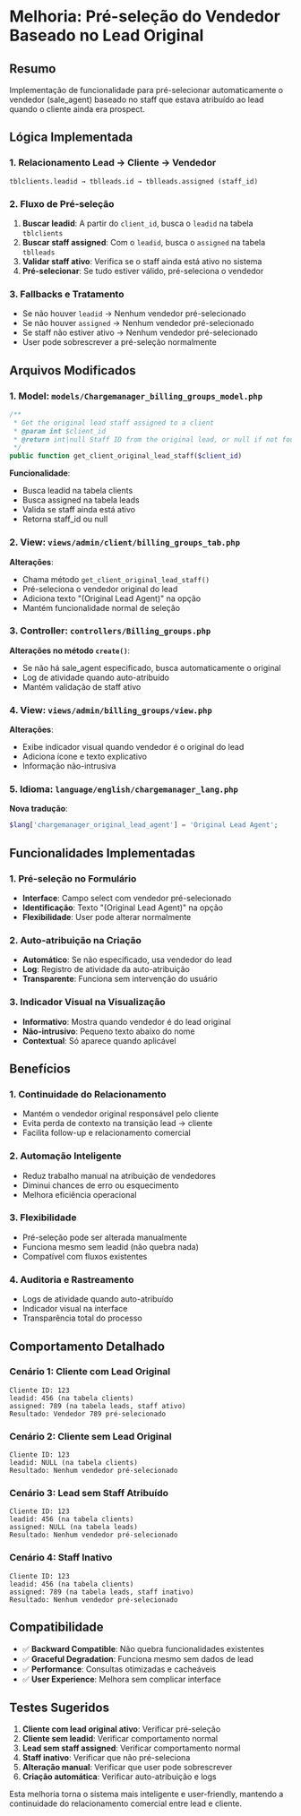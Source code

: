 # Melhoria: Pré-seleção do Vendedor Baseado no Lead Original

## Resumo
Implementação de funcionalidade para pré-selecionar automaticamente o vendedor (sale_agent) baseado no staff que estava atribuído ao lead quando o cliente ainda era prospect.

## Lógica Implementada

### 1. Relacionamento Lead → Cliente → Vendedor
```
tblclients.leadid → tblleads.id → tblleads.assigned (staff_id)
```

### 2. Fluxo de Pré-seleção
1. **Buscar leadid**: A partir do `client_id`, busca o `leadid` na tabela `tblclients`
2. **Buscar staff assigned**: Com o `leadid`, busca o `assigned` na tabela `tblleads` 
3. **Validar staff ativo**: Verifica se o staff ainda está ativo no sistema
4. **Pré-selecionar**: Se tudo estiver válido, pré-seleciona o vendedor

### 3. Fallbacks e Tratamento
- Se não houver `leadid` → Nenhum vendedor pré-selecionado
- Se não houver `assigned` → Nenhum vendedor pré-selecionado
- Se staff não estiver ativo → Nenhum vendedor pré-selecionado
- User pode sobrescrever a pré-seleção normalmente

## Arquivos Modificados

### 1. Model: `models/Chargemanager_billing_groups_model.php`
```php
/**
 * Get the original lead staff assigned to a client
 * @param int $client_id
 * @return int|null Staff ID from the original lead, or null if not found
 */
public function get_client_original_lead_staff($client_id)
```

**Funcionalidade**:
- Busca leadid na tabela clients
- Busca assigned na tabela leads  
- Valida se staff ainda está ativo
- Retorna staff_id ou null

### 2. View: `views/admin/client/billing_groups_tab.php`
**Alterações**:
- Chama método `get_client_original_lead_staff()` 
- Pré-seleciona o vendedor original do lead
- Adiciona texto "(Original Lead Agent)" na opção
- Mantém funcionalidade normal de seleção

### 3. Controller: `controllers/Billing_groups.php`
**Alterações no método `create()`**:
- Se não há sale_agent especificado, busca automaticamente o original
- Log de atividade quando auto-atribuído
- Mantém validação de staff ativo

### 4. View: `views/admin/billing_groups/view.php` 
**Alterações**:
- Exibe indicador visual quando vendedor é o original do lead
- Adiciona ícone e texto explicativo
- Informação não-intrusiva

### 5. Idioma: `language/english/chargemanager_lang.php`
**Nova tradução**:
```php
$lang['chargemanager_original_lead_agent'] = 'Original Lead Agent';
```

## Funcionalidades Implementadas

### 1. Pré-seleção no Formulário
- **Interface**: Campo select com vendedor pré-selecionado
- **Identificação**: Texto "(Original Lead Agent)" na opção
- **Flexibilidade**: User pode alterar normalmente

### 2. Auto-atribuição na Criação
- **Automático**: Se não especificado, usa vendedor do lead
- **Log**: Registro de atividade da auto-atribuição
- **Transparente**: Funciona sem intervenção do usuário

### 3. Indicador Visual na Visualização
- **Informativo**: Mostra quando vendedor é do lead original
- **Não-intrusivo**: Pequeno texto abaixo do nome
- **Contextual**: Só aparece quando aplicável

## Benefícios

### 1. Continuidade do Relacionamento
- Mantém o vendedor original responsável pelo cliente
- Evita perda de contexto na transição lead → cliente
- Facilita follow-up e relacionamento comercial

### 2. Automação Inteligente
- Reduz trabalho manual na atribuição de vendedores
- Diminui chances de erro ou esquecimento
- Melhora eficiência operacional

### 3. Flexibilidade
- Pré-seleção pode ser alterada manualmente
- Funciona mesmo sem leadid (não quebra nada)
- Compatível com fluxos existentes

### 4. Auditoria e Rastreamento
- Logs de atividade quando auto-atribuído
- Indicador visual na interface
- Transparência total do processo

## Comportamento Detalhado

### Cenário 1: Cliente com Lead Original
```
Cliente ID: 123
leadid: 456 (na tabela clients)
assigned: 789 (na tabela leads, staff ativo)
Resultado: Vendedor 789 pré-selecionado
```

### Cenário 2: Cliente sem Lead Original  
```
Cliente ID: 123
leadid: NULL (na tabela clients)
Resultado: Nenhum vendedor pré-selecionado
```

### Cenário 3: Lead sem Staff Atribuído
```
Cliente ID: 123
leadid: 456 (na tabela clients)
assigned: NULL (na tabela leads)
Resultado: Nenhum vendedor pré-selecionado
```

### Cenário 4: Staff Inativo
```
Cliente ID: 123
leadid: 456 (na tabela clients)  
assigned: 789 (na tabela leads, staff inativo)
Resultado: Nenhum vendedor pré-selecionado
```

## Compatibilidade

- ✅ **Backward Compatible**: Não quebra funcionalidades existentes
- ✅ **Graceful Degradation**: Funciona mesmo sem dados de lead
- ✅ **Performance**: Consultas otimizadas e cacheáveis
- ✅ **User Experience**: Melhora sem complicar interface

## Testes Sugeridos

1. **Cliente com lead original ativo**: Verificar pré-seleção
2. **Cliente sem leadid**: Verificar comportamento normal
3. **Lead sem staff assigned**: Verificar comportamento normal  
4. **Staff inativo**: Verificar que não pré-seleciona
5. **Alteração manual**: Verificar que user pode sobrescrever
6. **Criação automática**: Verificar auto-atribuição e logs

Esta melhoria torna o sistema mais inteligente e user-friendly, mantendo a continuidade do relacionamento comercial entre lead e cliente. 